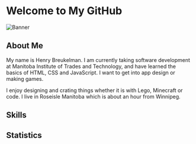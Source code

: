 # Welcome to My GitHub

![Banner](link_to_your_banner_image)

## About Me

My name is Henry Breukelman. I am currently taking software development at Manitoba Institute of Trades and Technology, and 
have learned the basics of HTML, CSS and JavaScript. I want to get into app design or making games. 

I enjoy designing and crating things whether it is with Lego, Minecraft or code. I live in Roseisle Manitoba which is about
an hour from Winnipeg.

## Skills



## Statistics


